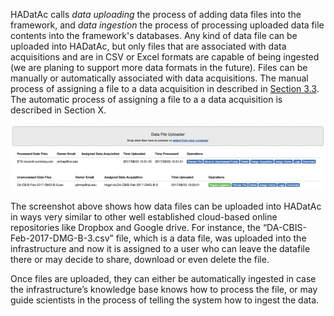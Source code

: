 HADatAc calls _data uploading_ the process of adding data files into the framework, and _data ingestion_ the process of processing uploaded data file contents into the framework's databases. Any kind of data file can be uploaded into HADatAc, but only files that are associated with data acquisitions and are in CSV or Excel formats are capable of being ingested (we are planing to support more data formats in the future). Files can be manually or automatically associated with data acquisitions. The manual process of assigning a file to a data acquisition in described in [Section 3.3](https://github.com/paulopinheiro1234/hadatac/wiki/3.3.-Data-Preparation-and-Ingestion). The automatic process of assigning a file to a a data acquisition is described in Section X.   


![](https://raw.githubusercontent.com/paulopinheiro1234/hadatac-screenshots/master/Sec3/DatafileManagement.png)

The screenshot above shows how data files can be uploaded into HADatAc in ways very similar to other well established cloud-based online repositories like Dropbox and Google drive. For instance, the “DA-CBIS-Feb-2017-DMG-B-3.csv” file, which is a data file, was uploaded into the infrastructure and now it is assigned to a user who can leave the datafile there or may decide to share, download or even delete the file. 

Once files are uploaded, they can either be automatically ingested in case the infrastructure’s knowledge base knows how to process the file, or may guide scientists in the process of telling the system how to ingest the data. 
